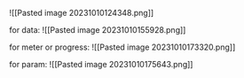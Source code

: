 ![[Pasted image 20231010124348.png]]

for data:
![[Pasted image 20231010155928.png]]

for meter or progress:
![[Pasted image 20231010173320.png]]

for param:
![[Pasted image 20231010175643.png]]